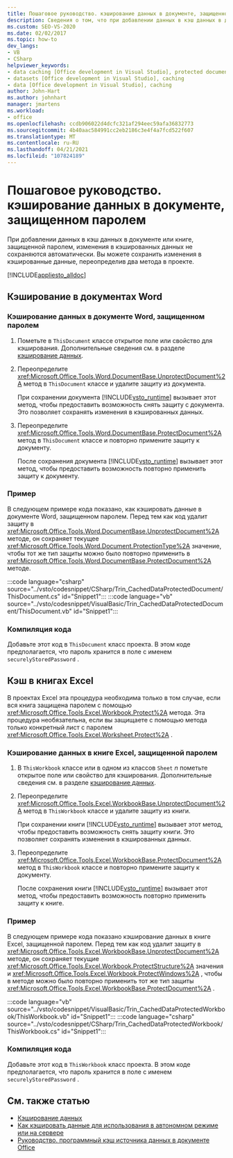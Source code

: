 ```yaml
---
title: Пошаговое руководство. кэширование данных в документе, защищенном паролем
description: Сведения о том, что при добавлении данных в кэш данных в документе или книге, защищенной паролем, можно сохранить изменения в кэшированные данные путем переопределения двух методов в проекте.
ms.custom: SEO-VS-2020
ms.date: 02/02/2017
ms.topic: how-to
dev_langs:
- VB
- CSharp
helpviewer_keywords:
- data caching [Office development in Visual Studio], protected documents
- datasets [Office development in Visual Studio], caching
- data [Office development in Visual Studio], caching
author: John-Hart
ms.author: johnhart
manager: jmartens
ms.workload:
- office
ms.openlocfilehash: ccdb906022d4dcfc321af294eec59afa36832773
ms.sourcegitcommit: 4b40aac584991cc2eb2186c3e4f4a7fcd522f607
ms.translationtype: MT
ms.contentlocale: ru-RU
ms.lasthandoff: 04/21/2021
ms.locfileid: "107824189"
---
```

# <a name="how-to-cache-data-in-a-password-protected-document"></a>Пошаговое руководство. кэширование данных в документе, защищенном паролем
  При добавлении данных в кэш данных в документе или книге, защищенной паролем, изменения в кэшированных данных не сохраняются автоматически. Вы можете сохранить изменения в кэшированные данные, переопределив два метода в проекте.

 [!INCLUDE[appliesto_alldoc](../vsto/includes/appliesto-alldoc-md.md)]

## <a name="caching-in-word-documents"></a>Кэширование в документах Word

### <a name="to-cache-data-in-a-word-document-that-is-protected-with-a-password"></a>Кэширование данных в документе Word, защищенном паролем

1. Пометьте в `ThisDocument` классе открытое поле или свойство для кэширования. Дополнительные сведения см. в разделе [кэширование данных](../vsto/caching-data.md).

2. Переопределите <xref:Microsoft.Office.Tools.Word.DocumentBase.UnprotectDocument%2A> метод в `ThisDocument` классе и удалите защиту из документа.

     При сохранении документа [!INCLUDE[vsto_runtime](../vsto/includes/vsto-runtime-md.md)] вызывает этот метод, чтобы предоставить возможность снять защиту с документа. Это позволяет сохранять изменения в кэшированных данных.

3. Переопределите <xref:Microsoft.Office.Tools.Word.DocumentBase.ProtectDocument%2A> метод в `ThisDocument` классе и повторно примените защиту к документу.

     После сохранения документа [!INCLUDE[vsto_runtime](../vsto/includes/vsto-runtime-md.md)] вызывает этот метод, чтобы предоставить возможность повторно применить защиту к документу.

### <a name="example"></a>Пример
 В следующем примере кода показано, как кэшировать данные в документе Word, защищенном паролем. Перед тем как код удалит защиту в <xref:Microsoft.Office.Tools.Word.DocumentBase.UnprotectDocument%2A> методе, он сохраняет текущее <xref:Microsoft.Office.Tools.Word.Document.ProtectionType%2A> значение, чтобы тот же тип защиты можно было повторно применить в <xref:Microsoft.Office.Tools.Word.DocumentBase.ProtectDocument%2A> методе.

 :::code language="csharp" source="../vsto/codesnippet/CSharp/Trin_CachedDataProtectedDocument/ThisDocument.cs" id="Snippet1":::
 :::code language="vb" source="../vsto/codesnippet/VisualBasic/Trin_CachedDataProtectedDocument/ThisDocument.vb" id="Snippet1":::

### <a name="compile-the-code"></a>Компиляция кода
 Добавьте этот код в `ThisDocument` класс проекта. В этом коде предполагается, что пароль хранится в поле с именем `securelyStoredPassword` .

## <a name="cache-in-excel-workbooks"></a>Кэш в книгах Excel
 В проектах Excel эта процедура необходима только в том случае, если вся книга защищена паролем с помощью <xref:Microsoft.Office.Tools.Excel.Workbook.Protect%2A> метода. Эта процедура необязательна, если вы защищаете с помощью метода только конкретный лист с паролем <xref:Microsoft.Office.Tools.Excel.Worksheet.Protect%2A> .

### <a name="to-cache-data-in-an-excel-workbook-that-is-protected-with-a-password"></a>Кэширование данных в книге Excel, защищенной паролем

1. В `ThisWorkbook` классе или в одном из классов `Sheet` *n* пометьте открытое поле или свойство для кэширования. Дополнительные сведения см. в разделе [кэширование данных](../vsto/caching-data.md).

2. Переопределите <xref:Microsoft.Office.Tools.Excel.WorkbookBase.UnprotectDocument%2A> метод в `ThisWorkbook` классе и удалите защиту из книги.

     При сохранении книги [!INCLUDE[vsto_runtime](../vsto/includes/vsto-runtime-md.md)] вызывает этот метод, чтобы предоставить возможность снять защиту книги. Это позволяет сохранять изменения в кэшированных данных.

3. Переопределите <xref:Microsoft.Office.Tools.Excel.WorkbookBase.ProtectDocument%2A> метод в `ThisWorkbook` классе и повторно примените защиту к документу.

     После сохранения книги [!INCLUDE[vsto_runtime](../vsto/includes/vsto-runtime-md.md)] вызывает этот метод, чтобы предоставить возможность повторно применить защиту к книге.

### <a name="example"></a>Пример
 В следующем примере кода показано кэширование данных в книге Excel, защищенной паролем. Перед тем как код удалит защиту в <xref:Microsoft.Office.Tools.Excel.WorkbookBase.UnprotectDocument%2A> методе, он сохраняет текущие <xref:Microsoft.Office.Tools.Excel.Workbook.ProtectStructure%2A> значения и <xref:Microsoft.Office.Tools.Excel.Workbook.ProtectWindows%2A> , чтобы в методе можно было повторно применить тот же тип защиты <xref:Microsoft.Office.Tools.Excel.WorkbookBase.ProtectDocument%2A> .

 :::code language="vb" source="../vsto/codesnippet/VisualBasic/Trin_CachedDataProtectedWorkbook/ThisWorkbook.vb" id="Snippet1":::
 :::code language="csharp" source="../vsto/codesnippet/CSharp/Trin_CachedDataProtectedWorkbook/ThisWorkbook.cs" id="Snippet1":::

### <a name="compile-the-code"></a>Компиляция кода
 Добавьте этот код в `ThisWorkbook` класс проекта. В этом коде предполагается, что пароль хранится в поле с именем `securelyStoredPassword` .

## <a name="see-also"></a>См. также статью
- [Кэширование данных](../vsto/caching-data.md)
- [Как кэшировать данные для использования в автономном режиме или на сервере](../vsto/how-to-cache-data-for-use-offline-or-on-a-server.md)
- [Руководство. программный кэш источника данных в документе Office](../vsto/how-to-programmatically-cache-a-data-source-in-an-office-document.md)
